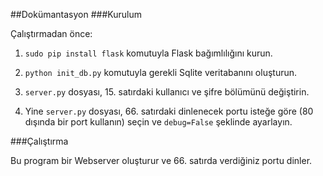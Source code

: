 ##Dokümantasyon
###Kurulum

Çalıştırmadan önce:

1. `sudo pip install flask` komutuyla Flask bağımlılığını kurun. 

2. `python init_db.py` komutuyla gerekli Sqlite veritabanını oluşturun.

3.  `server.py` dosyası, 15. satırdaki kullanıcı ve şifre bölümünü değiştirin.

4. Yine `server.py` dosyası, 66. satırdaki dinlenecek portu isteğe göre (80 dışında bir port kullanın) seçin ve `debug=False` şeklinde ayarlayın.

 
###Çalıştırma

Bu program bir Webserver oluşturur ve 66. satırda verdiğiniz portu dinler.
